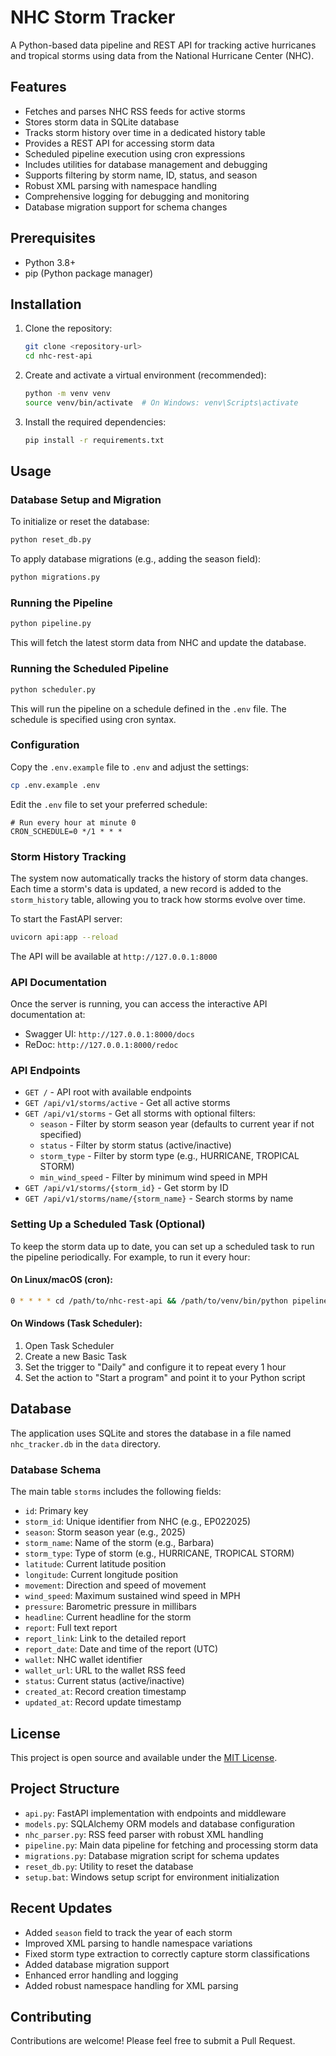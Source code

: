 # NHC Storm Tracker

A Python-based data pipeline and REST API for tracking active hurricanes and tropical storms using data from the National Hurricane Center (NHC).

## Features

- Fetches and parses NHC RSS feeds for active storms
- Stores storm data in SQLite database
- Tracks storm history over time in a dedicated history table
- Provides a REST API for accessing storm data
- Scheduled pipeline execution using cron expressions
- Includes utilities for database management and debugging
- Supports filtering by storm name, ID, status, and season
- Robust XML parsing with namespace handling
- Comprehensive logging for debugging and monitoring
- Database migration support for schema changes

## Prerequisites

- Python 3.8+
- pip (Python package manager)

## Installation

1. Clone the repository:
   ```bash
   git clone <repository-url>
   cd nhc-rest-api
   ```

2. Create and activate a virtual environment (recommended):
   ```bash
   python -m venv venv
   source venv/bin/activate  # On Windows: venv\Scripts\activate
   ```

3. Install the required dependencies:
   ```bash
   pip install -r requirements.txt
   ```

## Usage

### Database Setup and Migration

To initialize or reset the database:

```bash
python reset_db.py
```

To apply database migrations (e.g., adding the season field):

```bash
python migrations.py
```

### Running the Pipeline

```bash
python pipeline.py
```

This will fetch the latest storm data from NHC and update the database.

### Running the Scheduled Pipeline

```bash
python scheduler.py
```

This will run the pipeline on a schedule defined in the `.env` file. The schedule is specified using cron syntax.

### Configuration

Copy the `.env.example` file to `.env` and adjust the settings:

```bash
cp .env.example .env
```

Edit the `.env` file to set your preferred schedule:

```
# Run every hour at minute 0
CRON_SCHEDULE=0 */1 * * *
```

### Storm History Tracking

The system now automatically tracks the history of storm data changes. Each time a storm's data is updated, a new record is added to the `storm_history` table, allowing you to track how storms evolve over time.

To start the FastAPI server:

```bash
uvicorn api:app --reload
```

The API will be available at `http://127.0.0.1:8000`

### API Documentation

Once the server is running, you can access the interactive API documentation at:
- Swagger UI: `http://127.0.0.1:8000/docs`
- ReDoc: `http://127.0.0.1:8000/redoc`

### API Endpoints

- `GET /` - API root with available endpoints
- `GET /api/v1/storms/active` - Get all active storms
- `GET /api/v1/storms` - Get all storms with optional filters:
  - `season` - Filter by storm season year (defaults to current year if not specified)
  - `status` - Filter by storm status (active/inactive)
  - `storm_type` - Filter by storm type (e.g., HURRICANE, TROPICAL STORM)
  - `min_wind_speed` - Filter by minimum wind speed in MPH
- `GET /api/v1/storms/{storm_id}` - Get storm by ID
- `GET /api/v1/storms/name/{storm_name}` - Search storms by name

### Setting Up a Scheduled Task (Optional)

To keep the storm data up to date, you can set up a scheduled task to run the pipeline periodically. For example, to run it every hour:

#### On Linux/macOS (cron):
```bash
0 * * * * cd /path/to/nhc-rest-api && /path/to/venv/bin/python pipeline.py >> pipeline.log 2>&1
```

#### On Windows (Task Scheduler):
1. Open Task Scheduler
2. Create a new Basic Task
3. Set the trigger to "Daily" and configure it to repeat every 1 hour
4. Set the action to "Start a program" and point it to your Python script

## Database

The application uses SQLite and stores the database in a file named `nhc_tracker.db` in the `data` directory.

### Database Schema

The main table `storms` includes the following fields:

- `id`: Primary key
- `storm_id`: Unique identifier from NHC (e.g., EP022025)
- `season`: Storm season year (e.g., 2025)
- `storm_name`: Name of the storm (e.g., Barbara)
- `storm_type`: Type of storm (e.g., HURRICANE, TROPICAL STORM)
- `latitude`: Current latitude position
- `longitude`: Current longitude position
- `movement`: Direction and speed of movement
- `wind_speed`: Maximum sustained wind speed in MPH
- `pressure`: Barometric pressure in millibars
- `headline`: Current headline for the storm
- `report`: Full text report
- `report_link`: Link to the detailed report
- `report_date`: Date and time of the report (UTC)
- `wallet`: NHC wallet identifier
- `wallet_url`: URL to the wallet RSS feed
- `status`: Current status (active/inactive)
- `created_at`: Record creation timestamp
- `updated_at`: Record update timestamp

## License

This project is open source and available under the [MIT License](LICENSE).

## Project Structure

- `api.py`: FastAPI implementation with endpoints and middleware
- `models.py`: SQLAlchemy ORM models and database configuration
- `nhc_parser.py`: RSS feed parser with robust XML handling
- `pipeline.py`: Main data pipeline for fetching and processing storm data
- `migrations.py`: Database migration script for schema updates
- `reset_db.py`: Utility to reset the database
- `setup.bat`: Windows setup script for environment initialization

## Recent Updates

- Added `season` field to track the year of each storm
- Improved XML parsing to handle namespace variations
- Fixed storm type extraction to correctly capture storm classifications
- Added database migration support
- Enhanced error handling and logging
- Added robust namespace handling for XML parsing

## Contributing

Contributions are welcome! Please feel free to submit a Pull Request.
